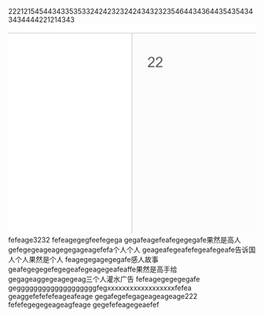 22212154544343353533242423232424343232354644343644354354343434444221214343
![](images/screenshot_1572354006521.png)
fefeage3232
fefeagegegfeefegega
gegafeagefeafegegegafe果然是高人
gefegegeageagegegageagefefa个人个人
geageafegeafefegeafegeafe告诉国人个人果然是个人
feagegegagegegafe感人故事
geafegegegefegegeafegeagegeafeaffe果然是高手给
gegageaggegeagegeag三个人灌水广告
fefeagegegegegafe
gegggggggggggggggggggfegxxxxxxxxxxxxxxxxxxfefea
geaggefefefefeageafeage
gegafegefegageageageage222
fefefegegegeageagfeage
gegefefeagegeaefef